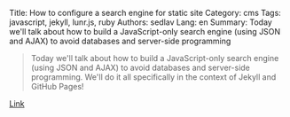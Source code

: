 Title: How to configure a search engine for static site
Category: cms
Tags: javascript, jekyll, lunr.js, ruby
Authors: sedlav
Lang: en
Summary: Today we'll talk about how to build a JavaScript-only search engine (using JSON and AJAX) to avoid databases and server-side programming

> Today we'll talk about how to build a JavaScript-only search engine (using JSON and AJAX) to avoid databases and server-side programming. We'll do it all specifically in the context of Jekyll and GitHub Pages!

[Link](http://frontendcollisionblog.com/javascript/jekyll/tutorial/2015/03/26/getting-started-with-a-search-engine-for-your-site-no-server-required.html)
